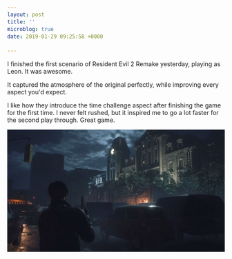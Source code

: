 ```yaml
---
layout: post
title: ''
microblog: true
date: 2019-01-29 09:25:58 +0000

---
```

I finished the first scenario of Resident Evil 2 Remake yesterday, playing as Leon. It was awesome.

It captured the atmosphere of the original perfectly, while improving every aspect you'd expect.

I like how they introduce the time challenge aspect after finishing the game for the first time. I never felt rushed, but it inspired me to go a lot faster for the second play through. Great game.

![](/assets/blog/resident_evil_2_remake_0.jpg)
